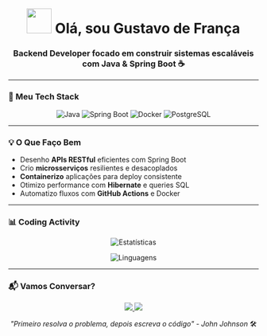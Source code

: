 <h1 align="center"> 
  <img src="https://media.giphy.com/media/v1.Y2lkPTc5MGI3NjExY3h1cHFraWY1eXZ6dDd2b2E4OGVvOWx5N3B4NWV2eXh3YjB0d3J3diZlcD12MV9pbnRlcm5hbF9naWZfYnlfaWQmY3Q9Zw/3oKIPEqDGUULpEU0aQ/giphy.gif" width="50px"> 
  Olá, sou Gustavo de França
</h1>

<h3 align="center">
  Backend Developer focado em construir sistemas escaláveis com Java & Spring Boot ☕
</h3>

---

### 🚀 Meu Tech Stack

<p align="center">
  <img src="https://img.shields.io/badge/Java-ED8B00?style=flat-square&logo=openjdk&logoColor=white" alt="Java">
  <img src="https://img.shields.io/badge/Spring_Boot-6DB33F?style=flat-square&logo=spring-boot&logoColor=white" alt="Spring Boot">
  <img src="https://img.shields.io/badge/Docker-2496ED?style=flat-square&logo=docker&logoColor=white" alt="Docker">
  <img src="https://img.shields.io/badge/PostgreSQL-316192?style=flat-square&logo=postgresql&logoColor=white" alt="PostgreSQL">
</p>

---

### 💡 O Que Faço Bem

- Desenho **APIs RESTful** eficientes com Spring Boot
- Crio **microsserviços** resilientes e desacoplados
- **Containerizo** aplicações para deploy consistente
- Otimizo performance com **Hibernate** e queries SQL
- Automatizo fluxos com **GitHub Actions** e Docker

---

### 📊 Coding Activity

<div align="center">
  
![Estatísticas](https://github-readme-stats.vercel.app/api?username=GugsFranca&show_icons=true&theme=blueberry&hide=stars,prs)

![Linguagens](https://github-readme-stats.vercel.app/api/top-langs/?username=GugsFranca&layout=compact&theme=blueberry)

</div>

---

### 📬 Vamos Conversar?
<p align="center"> <a href="https://www.linkedin.com/in/gustavo-fonseca-384a91206/"> <img src="https://img.shields.io/badge/LinkedIn-0A66C2?style=for-the-badge&logo=linkedin&logoColor=white"> </a> 
  <a href="mailto:gustavoffonsec4@gmail.com"> <img src="https://img.shields.io/badge/Email-8B89CC?style=for-the-badge&logo=protonmail&logoColor=white"> </a> 
</p>
<p align="center"> <i>"Primeiro resolva o problema, depois escreva o código" - John Johnson</i> 🛠️ </p>
